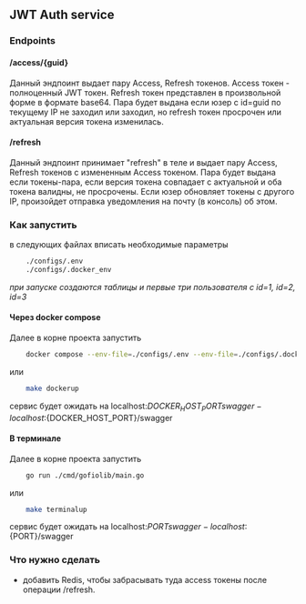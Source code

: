 ## JWT Auth service
### Endpoints

#### /access/{guid}
Данный эндпоинт выдает пару Access, Refresh токенов.
Access токен - полноценный JWT токен. Refresh токен представлен в произвольной форме в формате base64.
Пара будет выдана если юзер с id=guid по текущему IP не заходил или заходил, но refresh токен просрочен
или актуальная версия токена изменилась. 

#### /refresh
Данный эндпоинт принимает "refresh" в теле и выдает пару Access, Refresh токенов с измененным Access токеном.
Пара будет выдана если токены-пара, если версия токена совпадает с актуальной и оба токена валидны, не просрочены.
Если юзер обновляет токены с другого IP, произойдет отправка уведомления на почту (в консоль) об этом.  

### Как запустить
в следующих файлах вписать необходимые параметры
```bash
    ./configs/.env
    ./configs/.docker_env
```
*при запуске создаются таблицы и первые три пользователя с id=1, id=2, id=3*

#### Через docker compose
Далее в корне проекта запустить
```bash
    docker compose --env-file=./configs/.env --env-file=./configs/.docker_env up -d
```
или
```bash
    make dockerup
```
сервис будет ожидать на localhost:${DOCKER_HOST_PORT}    
swagger - localhost:${DOCKER_HOST_PORT}/swagger
#### В терминале
Далее в корне проекта запустить
```bash
    go run ./cmd/gofiolib/main.go
```
или
```bash
    make terminalup
```
сервис будет ожидать на localhost:${PORT}    
swagger - localhost:${PORT}/swagger

### Что нужно сделать
- добавить Redis, чтобы забрасывать туда access токены после операции /refresh.

